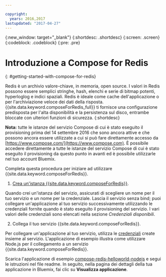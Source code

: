 ```yaml
---

copyright:
  years: 2016,2017
lastupdated: "2017-04-27"
---
```


{:new_window: target="_blank"}
{:shortdesc: .shortdesc}
{:screen: .screen}
{:codeblock: .codeblock}
{:pre: .pre}

# Introduzione a Compose for Redis
{: #getting-started-with-compose-for-redis}

Redis è un archivio valore-chiave, in memoria, open source. I valori in Redis possono essere semplici stringhe, hash, elenchi e serie di bitmap potenti, hyperloglog e indici spaziali. Redis è ideale come cache dell'applicazione o per l'archiviazione veloce dei dati della risposta. {{site.data.keyword.composeForRedis_full}} ti fornisce una configurazione predisposta per l'alta disponibilità e la persistenza sul disco, entrambe bloccate con ulteriori funzioni di sicurezza.
{:shortdesc}

**Nota:** tutte le istanze del servizio Compose di cui è stato eseguito il provisioning prima del 14 settembre 2016 che sono ancora attive e che possono ancora essere utilizzate a cui si può fare direttamente accesso da [https://www.compose.com/](https://www.compose.com). È possibile accedere direttamente a tutte le istanze del servizio Compose di cui è stato eseguito il provisioning da questo punto in avanti ed è possibile utilizzarle nel tuo account Bluemix.

Completa questa procedura per iniziare ad utilizzare {{site.data.keyword.composeForRedis}}.

1. [Crea un'istanza {{site.data.keyword.composeForRedis}}](https://console.ng.bluemix.net/catalog/services/compose-for-redis/).

  Quando crei un'istanza del servizio, assicurati di scegliere un nome per il tuo servizio e un nome per la credenziale. Lascia il servizio senza bind; puoi collegare un'applicazione al tuo servizio successivamente utilizzando le credenziali fornite quando è stato eseguito il provisioning del servizio. I vari valori delle credenziali sono elencati nella sezione *Credenziali disponibili*.

2. Collega il tuo servizio {{site.data.keyword.composeForRedis}}.

  Per collegare un'applicazione al tuo servizio, utilizza le [credenziali](./credentials.html) create insieme al servizio. L'applicazione di esempio illustra come utilizzare Node.js per il collegamento a un servizio {{site.data.keyword.composeForRedis}}.

  Scarica l'applicazione di esempio [compose-redis-helloworld-nodejs](https://github.com/IBM-Bluemix/compose-redis-helloworld-nodejs) e segui le istruzioni nel file readme. In seguito, nella pagina dei dettagli della tua applicazione in Bluemix, fai clic su **Visualizza applicazione**.
